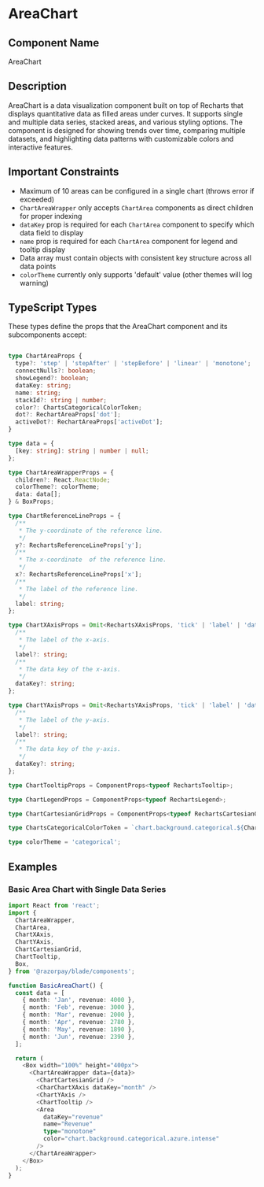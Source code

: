 # AreaChart

## Component Name

AreaChart

## Description

AreaChart is a data visualization component built on top of Recharts that displays quantitative data as filled areas under curves. It supports single and multiple data series, stacked areas, and various styling options. The component is designed for showing trends over time, comparing multiple datasets, and highlighting data patterns with customizable colors and interactive features.

## Important Constraints

- Maximum of 10 areas can be configured in a single chart (throws error if exceeded)
- `ChartAreaWrapper` only accepts `ChartArea` components as direct children for proper indexing
- `dataKey` prop is required for each `ChartArea` component to specify which data field to display
- `name` prop is required for each `ChartArea` component for legend and tooltip display
- Data array must contain objects with consistent key structure across all data points
- `colorTheme` currently only supports 'default' value (other themes will log warning)

## TypeScript Types

These types define the props that the AreaChart component and its subcomponents accept:

```typescript

type ChartAreaProps {
  type?: 'step' | 'stepAfter' | 'stepBefore' | 'linear' | 'monotone';
  connectNulls?: boolean;
  showLegend?: boolean;
  dataKey: string;
  name: string;
  stackId?: string | number;
  color?: ChartsCategoricalColorToken;
  dot?: RechartAreaProps['dot'];
  activeDot?: RechartAreaProps['activeDot'];
}

type data = {
  [key: string]: string | number | null;
};

type ChartAreaWrapperProps = {
  children?: React.ReactNode;
  colorTheme?: colorTheme;
  data: data[];
} & BoxProps;

type ChartReferenceLineProps = {
  /**
   * The y-coordinate of the reference line.
   */
  y?: RechartsReferenceLineProps['y'];
  /**
   * The x-coordinate  of the reference line.
   */
  x?: RechartsReferenceLineProps['x'];
  /**
   * The label of the reference line.
   */
  label: string;
};

type ChartXAxisProps = Omit<RechartsXAxisProps, 'tick' | 'label' | 'dataKey' | 'stroke'> & {
  /**
   * The label of the x-axis.
   */
  label?: string;
  /**
   * The data key of the x-axis.
   */
  dataKey?: string;
};

type ChartYAxisProps = Omit<RechartsYAxisProps, 'tick' | 'label' | 'dataKey' | 'stroke'> & {
  /**
   * The label of the y-axis.
   */
  label?: string;
  /**
   * The data key of the y-axis.
   */
  dataKey?: string;
};

type ChartTooltipProps = ComponentProps<typeof RechartsTooltip>;

type ChartLegendProps = ComponentProps<typeof RechartsLegend>;

type ChartCartesianGridProps = ComponentProps<typeof RechartsCartesianGrid>;

type ChartsCategoricalColorToken = `chart.background.categorical.${ChartColorCategories}.${keyof ChartCategoricalEmphasis}`;

type colorTheme = 'categorical';
```

## Examples

### Basic Area Chart with Single Data Series

```typescript
import React from 'react';
import {
  ChartAreaWrapper,
  ChartArea,
  ChartXAxis,
  ChartYAxis,
  ChartCartesianGrid,
  ChartTooltip,
  Box,
} from '@razorpay/blade/components';

function BasicAreaChart() {
  const data = [
    { month: 'Jan', revenue: 4000 },
    { month: 'Feb', revenue: 3000 },
    { month: 'Mar', revenue: 2000 },
    { month: 'Apr', revenue: 2780 },
    { month: 'May', revenue: 1890 },
    { month: 'Jun', revenue: 2390 },
  ];

  return (
    <Box width="100%" height="400px">
      <ChartAreaWrapper data={data}>
        <ChartCartesianGrid />
        <CharChartXAxis dataKey="month" />
        <ChartYAxis />
        <ChartTooltip />
        <Area
          dataKey="revenue"
          name="Revenue"
          type="monotone"
          color="chart.background.categorical.azure.intense"
        />
      </ChartAreaWrapper>
    </Box>
  );
}
```
